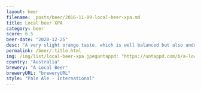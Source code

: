 ```yaml
---
layout: beer
filename: _posts/beer/2016-11-09-local-beer-xpa.md
title: Local beer XPA
category: beer
score: 6.5
beer-date: "2020-12-25"
desc: "A very slight orange taste, which is well balanced but also underwhelming. Not bad, just meh"
permalink: /beer/:title.html
img: /img/list/local-beer-xpa.jpeguntappd: "https://untappd.com/b/a-local-beer-xpa/4036362"
country: "Australia"
brewery: "A Local Beer"
breweryURL: "breweryURL"
style: "Pale Ale - International"
---
```

